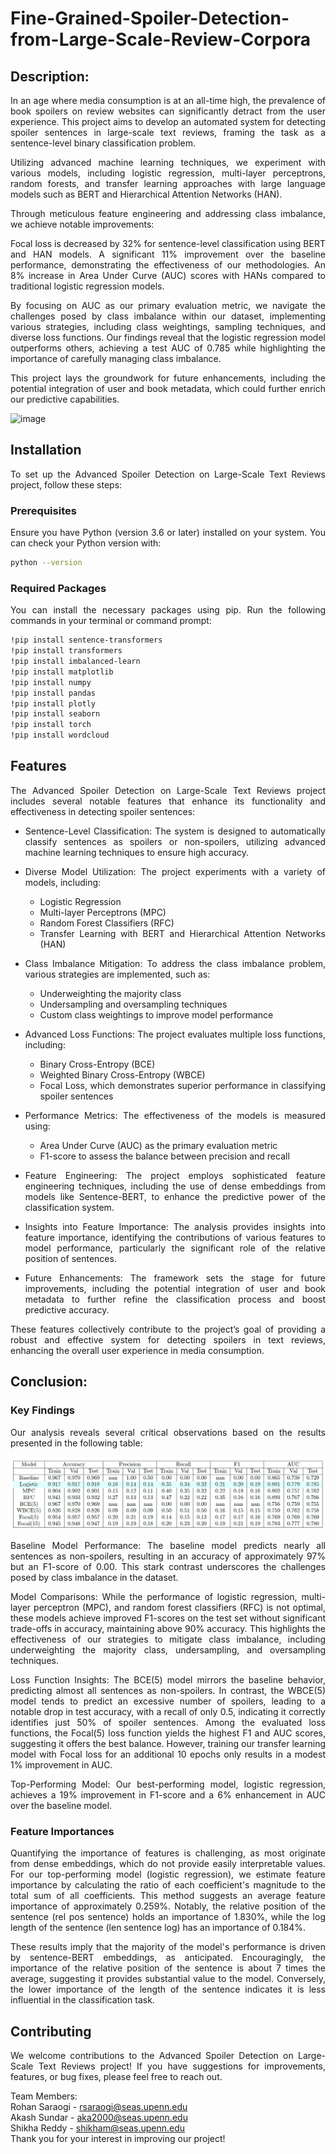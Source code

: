 # Fine-Grained-Spoiler-Detection-from-Large-Scale-Review-Corpora

<div style="text-align: justify;">

## Description:
<p style="text-align: justify;">
In an age where media consumption is at an all-time high, the prevalence of book spoilers on review websites can significantly detract from the user experience. This project aims to develop an automated system for detecting spoiler sentences in large-scale text reviews, framing the task as a sentence-level binary classification problem.

Utilizing advanced machine learning techniques, we experiment with various models, including logistic regression, multi-layer perceptrons, random forests, and transfer learning approaches with large language models such as BERT and Hierarchical Attention Networks (HAN).

Through meticulous feature engineering and addressing class imbalance, we achieve notable improvements:

Focal loss is decreased by 32% for sentence-level classification using BERT and HAN models.
A significant 11% improvement over the baseline performance, demonstrating the effectiveness of our methodologies.
An 8% increase in Area Under Curve (AUC) scores with HANs compared to traditional logistic regression models.

By focusing on AUC as our primary evaluation metric, we navigate the challenges posed by class imbalance within our dataset, implementing various strategies, including class weightings, sampling techniques, and diverse loss functions. Our findings reveal that the logistic regression model outperforms others, achieving a test AUC of 0.785 while highlighting the importance of carefully managing class imbalance.

This project lays the groundwork for future enhancements, including the potential integration of user and book metadata, which could further enrich our predictive capabilities.
</p>

![image](https://user-images.githubusercontent.com/120504031/222993945-634d9228-17c1-4c4c-87b8-d79e318fffa0.png)

## Installation
To set up the Advanced Spoiler Detection on Large-Scale Text Reviews project, follow these steps:

### Prerequisites
Ensure you have Python (version 3.6 or later) installed on your system. You can check your Python version with:

```bash
python --version
```

### Required Packages
You can install the necessary packages using pip. Run the following commands in your terminal or command prompt:

```bash
!pip install sentence-transformers
!pip install transformers
!pip install imbalanced-learn
!pip install matplotlib
!pip install numpy
!pip install pandas
!pip install plotly
!pip install seaborn
!pip install torch
!pip install wordcloud
```

## Features
<p style="text-align: justify;">
The Advanced Spoiler Detection on Large-Scale Text Reviews project includes several notable features that enhance its functionality and effectiveness in detecting spoiler sentences:
</p>

* Sentence-Level Classification: The system is designed to automatically classify sentences as spoilers or non-spoilers, utilizing advanced machine learning techniques to ensure high accuracy.

* Diverse Model Utilization: The project experiments with a variety of models, including:

    - Logistic Regression
    - Multi-layer Perceptrons (MPC)
    - Random Forest Classifiers (RFC)
    - Transfer Learning with BERT and Hierarchical Attention Networks (HAN)

* Class Imbalance Mitigation: To address the class imbalance problem, various strategies are implemented, such as:
    - Underweighting the majority class
    - Undersampling and oversampling techniques
    - Custom class weightings to improve model performance

* Advanced Loss Functions: The project evaluates multiple loss functions, including:
    - Binary Cross-Entropy (BCE)
    - Weighted Binary Cross-Entropy (WBCE)
    - Focal Loss, which demonstrates superior performance in classifying spoiler sentences

* Performance Metrics: The effectiveness of the models is measured using:
    - Area Under Curve (AUC) as the primary evaluation metric
    - F1-score to assess the balance between precision and recall

* Feature Engineering: The project employs sophisticated feature engineering techniques, including the use of dense embeddings from models like Sentence-BERT, to enhance the predictive power of the classification system.

* Insights into Feature Importance: The analysis provides insights into feature importance, identifying the contributions of various features to model performance, particularly the significant role of the relative position of sentences.

* Future Enhancements: The framework sets the stage for future improvements, including the potential integration of user and book metadata to further refine the classification process and boost predictive accuracy.

These features collectively contribute to the project’s goal of providing a robust and effective system for detecting spoilers in text reviews, enhancing the overall user experience in media consumption.

## Conclusion:
### Key Findings
Our analysis reveals several critical observations based on the results presented in the following table:

![alt text](results.png)

<p style="text-align: justify;">
Baseline Model Performance: The baseline model predicts nearly all sentences as non-spoilers, resulting in an accuracy of approximately 97% but an F1-score of 0.00. This stark contrast underscores the challenges posed by class imbalance in the dataset.
</p>

<p style="text-align: justify;">
Model Comparisons: While the performance of logistic regression, multi-layer perceptron (MPC), and random forest classifiers (RFC) is not optimal, these models achieve improved F1-scores on the test set without significant trade-offs in accuracy, maintaining above 90% accuracy. This highlights the effectiveness of our strategies to mitigate class imbalance, including underweighting the majority class, undersampling, and oversampling techniques.
</p>

<p style="text-align: justify;">
Loss Function Insights: The BCE(5) model mirrors the baseline behavior, predicting almost all sentences as non-spoilers. In contrast, the WBCE(5) model tends to predict an excessive number of spoilers, leading to a notable drop in test accuracy, with a recall of only 0.5, indicating it correctly identifies just 50% of spoiler sentences. Among the evaluated loss functions, the Focal(5) loss function yields the highest F1 and AUC scores, suggesting it offers the best balance. However, training our transfer learning model with Focal loss for an additional 10 epochs only results in a modest 1% improvement in AUC.
</p>

<p style="text-align: justify;">
Top-Performing Model: Our best-performing model, logistic regression, achieves a 19% improvement in F1-score and a 6% enhancement in AUC over the baseline model.
</p>

### Feature Importances
<p style="text-align: justify;">
Quantifying the importance of features is challenging, as most originate from dense embeddings, which do not provide easily interpretable values. For our top-performing model (logistic regression), we estimate feature importance by calculating the ratio of each coefficient's magnitude to the total sum of all coefficients. This method suggests an average feature importance of approximately 0.259%. Notably, the relative position of the sentence (rel pos sentence) holds an importance of 1.830%, while the log length of the sentence (len sentence log) has an importance of 0.184%.
</p>

These results imply that the majority of the model's performance is driven by sentence-BERT embeddings, as anticipated. Encouragingly, the importance of the relative position of the sentence is about 7 times the average, suggesting it provides substantial value to the model. Conversely, the lower importance of the length of the sentence indicates it is less influential in the classification task.


## Contributing
We welcome contributions to the Advanced Spoiler Detection on Large-Scale Text Reviews project! If you have suggestions for improvements, features, or bug fixes, please feel free to reach out.

Team Members:  
Rohan Saraogi - rsaraogi@seas.upenn.edu  
Akash Sundar - aka2000@seas.upenn.edu  
Shikha Reddy - shikham@seas.upenn.edu  
Thank you for your interest in improving our project!

</div>
